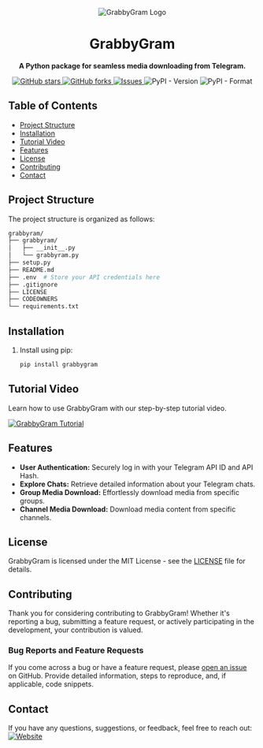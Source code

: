 <p align="center">
  <img src="https://i.ibb.co/CBMgMyh/1000029282-01.jpg" alt="GrabbyGram Logo">
</p>

<h1 align="center">GrabbyGram</h1>

<p align="center">
  <strong>A Python package for seamless media downloading from Telegram.</strong>
</p>

<p align="center">
  <a href="https://github.com/kavidu-dilhara/GrabbyGram/stargazers">
            <img src="https://img.shields.io/github/stars/kavidu-dilhara/GrabbyGram?style=social" alt="GitHub stars">
        </a>
        <a href="https://github.com/kavidu-dilhara/GrabbyGram/network">
            <img src="https://img.shields.io/github/forks/kavidu-dilhara/GrabbyGram?style=social" alt="GitHub forks">
        </a>
        
  <a href="https://github.com/kavidu-dilhara/GrabbyGram/issues">
    <img src="https://img.shields.io/github/issues/kavidu-dilhara/GrabbyGram" alt="Issues">
  </a>
<img alt="PyPI - Version" src="https://img.shields.io/pypi/v/grabbygram">
<img alt="PyPI - Format" src="https://img.shields.io/pypi/format/grabbygram">

</p>



## Table of Contents

- [Project Structure](#project-structure)
- [Installation](#installation)
- [Tutorial Video](#tutorial-video)
- [Features](#features)
- [License](#license)
- [Contributing](#contributing)
- [Contact](#contact)

## Project Structure
The project structure is organized as follows:

```bash
grabbyram/
├── grabbyram/
│   ├── __init__.py
│   └── grabbyram.py
├── setup.py
├── README.md
├── .env  # Store your API credentials here
├── .gitignore
├── LICENSE
├── CODEOWNERS
└── requirements.txt
```

## Installation

1. Install using pip:

   ```bash
   pip install grabbygram
   ```
## Tutorial Video

Learn how to use GrabbyGram with our step-by-step tutorial video.

[![GrabbyGram Tutorial](https://i.ibb.co/j65BFqp/image.jpg)](#)

## Features

- **User Authentication:** Securely log in with your Telegram API ID and API Hash.
- **Explore Chats:** Retrieve detailed information about your Telegram chats.
- **Group Media Download:** Effortlessly download media from specific groups.
- **Channel Media Download:** Download media content from specific channels.


## License

GrabbyGram is licensed under the MIT License - see the [LICENSE](LICENSE) file for details.  

## Contributing

Thank you for considering contributing to GrabbyGram! Whether it's reporting a bug, submitting a feature request, or actively participating in the development, your contribution is valued.

### Bug Reports and Feature Requests

If you come across a bug or have a feature request, please [open an issue](https://github.com/kavidu-dilhara/GrabbyGram/issues) on GitHub. Provide detailed information, steps to reproduce, and, if applicable, code snippets.

## Contact

If you have any questions, suggestions, or feedback, feel free to reach out:
[![Website](https://img.shields.io/badge/Website-www.kavidudilhara.eu.org-blue)](https://www.kavidudilhara.eu.org/)